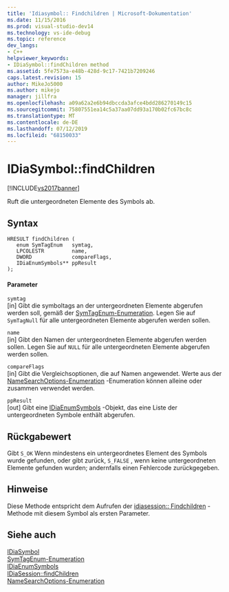 ```yaml
---
title: 'Idiasymbol:: Findchildren | Microsoft-Dokumentation'
ms.date: 11/15/2016
ms.prod: visual-studio-dev14
ms.technology: vs-ide-debug
ms.topic: reference
dev_langs:
- C++
helpviewer_keywords:
- IDiaSymbol::findChildren method
ms.assetid: 5fe7573a-e48b-428d-9c17-7421b7209246
caps.latest.revision: 15
author: MikeJo5000
ms.author: mikejo
manager: jillfra
ms.openlocfilehash: a09a62a2e6b94dbccda3afce4bdd286270149c15
ms.sourcegitcommit: 75807551ea14c5a37aa07dd93a170b02fc67bc8c
ms.translationtype: MT
ms.contentlocale: de-DE
ms.lasthandoff: 07/12/2019
ms.locfileid: "68150033"
---
```

# <a name="idiasymbolfindchildren"></a>IDiaSymbol::findChildren
[!INCLUDE[vs2017banner](../../includes/vs2017banner.md)]

Ruft die untergeordneten Elemente des Symbols ab.  
  
## <a name="syntax"></a>Syntax  
  
```cpp#  
HRESULT findChildren (   
   enum SymTagEnum   symtag,  
   LPCOLESTR         name,  
   DWORD             compareFlags,  
   IDiaEnumSymbols** ppResult  
);  
```  
  
#### <a name="parameters"></a>Parameter  
 `symtag`  
 [in] Gibt die symboltags an der untergeordneten Elemente abgerufen werden soll, gemäß der [SymTagEnum-Enumeration](../../debugger/debug-interface-access/symtagenum.md). Legen Sie auf `SymTagNull` für alle untergeordneten Elemente abgerufen werden sollen.  
  
 `name`  
 [in] Gibt den Namen der untergeordneten Elemente abgerufen werden sollen. Legen Sie auf `NULL` für alle untergeordneten Elemente abgerufen werden sollen.  
  
 `compareFlags`  
 [in] Gibt die Vergleichsoptionen, die auf Namen angewendet. Werte aus der [NameSearchOptions-Enumeration](../../debugger/debug-interface-access/namesearchoptions.md) -Enumeration können alleine oder zusammen verwendet werden.  
  
 `ppResult`  
 [out] Gibt eine [IDiaEnumSymbols](../../debugger/debug-interface-access/idiaenumsymbols.md) -Objekt, das eine Liste der untergeordneten Symbole enthält abgerufen.  
  
## <a name="return-value"></a>Rückgabewert  
 Gibt `S_OK` Wenn mindestens ein untergeordnetes Element des Symbols wurde gefunden, oder gibt zurück, `S_FALSE` , wenn keine untergeordneten Elemente gefunden wurden; andernfalls einen Fehlercode zurückgegeben.  
  
## <a name="remarks"></a>Hinweise  
 Diese Methode entspricht dem Aufrufen der [idiasession:: Findchildren](../../debugger/debug-interface-access/idiasession-findchildren.md) -Methode mit diesem Symbol als ersten Parameter.  
  
## <a name="see-also"></a>Siehe auch  
 [IDiaSymbol](../../debugger/debug-interface-access/idiasymbol.md)   
 [SymTagEnum-Enumeration](../../debugger/debug-interface-access/symtagenum.md)   
 [IDiaEnumSymbols](../../debugger/debug-interface-access/idiaenumsymbols.md)   
 [IDiaSession::findChildren](../../debugger/debug-interface-access/idiasession-findchildren.md)   
 [NameSearchOptions-Enumeration](../../debugger/debug-interface-access/namesearchoptions.md)
